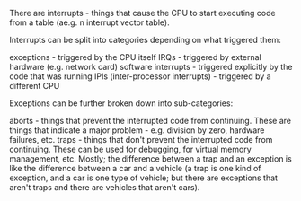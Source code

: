 
There are interrupts - things that cause the CPU to start executing code from a table (ae.g. n interrupt vector table).

Interrupts can be split into categories depending on what triggered them:

exceptions - triggered by the CPU itself
IRQs - triggered by external hardware (e.g. network card)
software interrupts - triggered explicitly by the code that was running
IPIs (inter-processor interrupts) - triggered by a different CPU

Exceptions can be further broken down into sub-categories:

aborts - things that prevent the interrupted code from continuing. These are things that indicate a major problem - e.g. division by zero, hardware failures, etc.
traps - things that don't prevent the interrupted code from continuing. These can be used for debugging, for virtual memory management, etc.
Mostly; the difference between a trap and an exception is like the difference between a car and a vehicle (a trap is one kind of exception, and a car is one type of vehicle; but there are exceptions that aren't traps and there are vehicles that aren't cars).